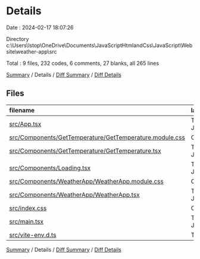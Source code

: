 # Details

Date : 2024-02-17 18:07:26

Directory c:\\Users\\lstop\\OneDrive\\Documents\\JavaScriptHtmlandCss\\JavaScript\\Website\\weather-app\\src

Total : 9 files,  232 codes, 6 comments, 27 blanks, all 265 lines

[Summary](results.md) / Details / [Diff Summary](diff.md) / [Diff Details](diff-details.md)

## Files
| filename | language | code | comment | blank | total |
| :--- | :--- | ---: | ---: | ---: | ---: |
| [src/App.tsx](/src/App.tsx) | TypeScript JSX | 9 | 0 | 3 | 12 |
| [src/Components/GetTemperature/GetTemperature.module.css](/src/Components/GetTemperature/GetTemperature.module.css) | CSS | 21 | 0 | 3 | 24 |
| [src/Components/GetTemperature/GetTemperature.tsx](/src/Components/GetTemperature/GetTemperature.tsx) | TypeScript JSX | 134 | 5 | 12 | 151 |
| [src/Components/Loading.tsx](/src/Components/Loading.tsx) | TypeScript JSX | 9 | 0 | 1 | 10 |
| [src/Components/WeatherApp/WeatherApp.module.css](/src/Components/WeatherApp/WeatherApp.module.css) | CSS | 17 | 0 | 1 | 18 |
| [src/Components/WeatherApp/WeatherApp.tsx](/src/Components/WeatherApp/WeatherApp.tsx) | TypeScript JSX | 25 | 0 | 3 | 28 |
| [src/index.css](/src/index.css) | CSS | 8 | 0 | 1 | 9 |
| [src/main.tsx](/src/main.tsx) | TypeScript JSX | 9 | 0 | 2 | 11 |
| [src/vite-env.d.ts](/src/vite-env.d.ts) | TypeScript | 0 | 1 | 1 | 2 |

[Summary](results.md) / Details / [Diff Summary](diff.md) / [Diff Details](diff-details.md)
